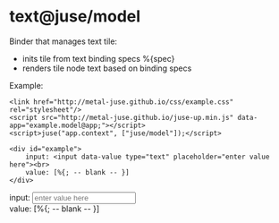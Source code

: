 # text@juse/model

Binder that manages text tile:
* inits tile from text binding specs %{spec}
* renders tile node text based on binding specs

Example:

```
<link href="http://metal-juse.github.io/css/example.css" rel="stylesheet"/>
<script src="http://metal-juse.github.io/juse-up.min.js" data-app="example.model@app;"></script>
<script>juse("app.context", ["juse/model"]);</script>

<div id="example">
	input: <input data-value type="text" placeholder="enter value here"><br>
	value: [%{; -- blank -- }]
</div>
```

<link href="http://metal-juse.github.io/css/example.css" rel="stylesheet"/>
<script src="http://metal-juse.github.io/juse-up.min.js" data-app="example.model@app;"></script>
<script>juse("app.context", ["juse/model"]);</script>

<div id="example">
	input: <input data-value type="text" placeholder="enter value here"><br>
	value: [%{; -- blank -- }]
</div>
